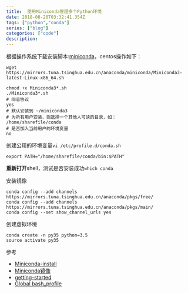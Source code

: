 ```yaml
---
title:  使用Miniconda管理多个Python环境
date: 2018-08-20T03:32:41.354Z
tags: ["python","conda"]
series: ["blog"]
categories: ["code"]
description:
---
```


根据操作系统下载安装脚本:[miniconda](https://mirrors.tuna.tsinghua.edu.cn/anaconda/miniconda/)，centos操作如下：
```shell
wget https://mirrors.tuna.tsinghua.edu.cn/anaconda/miniconda/Miniconda3-latest-Linux-x86_64.sh

chmod +x Miniconda3*.sh
./Miniconda3*.sh
# 同意协议
yes
# 默认安装到 ~/miniconda3
# 为所有用户安装，则选择一个其他人可读的目录，如：
/home/sharefile/conda
# 是否加入当前用户的环境变量
no
```

创建公用的环境变量`vi /etc/profile.d/conda.sh`
```shell
export PATH="/home/sharefile/conda/bin:$PATH"
```

**重新打开**shell，测试是否安装成功`which conda`

安装镜像
```shell
conda config --add channels https://mirrors.tuna.tsinghua.edu.cn/anaconda/pkgs/free/
conda config --add channels https://mirrors.tuna.tsinghua.edu.cn/anaconda/pkgs/main/
conda config --set show_channel_urls yes
```

创建虚拟环境
```shell
conda create -n py35 python=3.5
source activate py35
```


参考

- [Miniconda-install](https://conda.io/docs/user-guide/install/linux.html)
- [Miniconda镜像](https://mirrors.tuna.tsinghua.edu.cn/help/anaconda/)
- [getting-started](https://conda.io/docs/user-guide/getting-started.html)
- [Global bash_profile](https://serverfault.com/questions/491585/is-there-a-global-bash-profile-for-all-users-on-a-system)